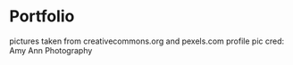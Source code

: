 # Portfolio
pictures taken from creativecommons.org and pexels.com
profile pic cred: Amy Ann Photography
